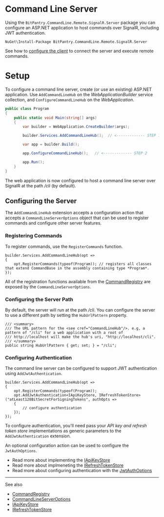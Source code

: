 # Command Line Server

Using the ```BitPantry.CommandLine.Remote.SignalR.Server``` package you can configure an ASP.NET application to host commands over SignalR, including JWT authentication.

```
NuGet\Install-Package BitPantry.CommandLine.Remote.SignalR.Server
```

See how to [configure the client](Client.md) to connect the server and execute remote commands.

# Setup

To configure a command line server, create (or use an existing) ASP.NET application. Use ```AddCommandLineHub``` on the *WebApplicationBuilder* service collection, and ```ConfigureCommandLineHub``` on the *WebApplication*.

```cs
public class Program
{
    public static void Main(string[] args)
    {
        var builder = WebApplication.CreateBuilder(args);

        builder.Services.AddCommandLineHub();  // <------------- STEP 1

        var app = builder.Build();

        app.ConfigureCommandLineHub();   // <------------- STEP 2

        app.Run();
    }
}
```

The web application is now configured to host a command line server over SignalR at the path */cli* (by default).

## Configuring the Server

The ```AddCommandLineHub``` extension accepts a configuration action that accepts a ```CommandLineServerOptions``` object that can be used to register commands and configure other server features.

### Registering Commands

To register commands, use the ```RegisterCommands``` function.

```
builder.Services.AddCommandLineHub(opt =>
{
    opt.RegisterCommands(typeof(Program)); // registers all classes that extend CommandBase in the assembly containing type *Program*.
});
```

All of the registration functions available from the [CommandRegistry](../CommandLine/CommandRegistry.md) are exposed by the ```CommandLineServerOptions```.

### Configuring the Server Path

By default, the server will run at the path */cli*. You can configure the server to use a different path by setting the ```HubUrlPattern``` property.

```
/// <summary>
/// The URL pattern for the <see cref="CommandLineHub"/>. e.g, a pattern of "/cli" for a web application with a root of 
/// http://localhost will make the hub's uri, "http://localhost/cli".
/// </summary>
public string HubUrlPattern { get; set; } = "/cli";
```

### Configuring Authentication

The command line server can be configured to support JWT authentication using ```AddJwtAuthentication```.

```
builder.Services.AddCommandLineHub(opt =>
{
    opt.RegisterCommands(typeof(Program));
    opt.AddJwtAuthentication<IApiKeyStore, IRefreshTokenStore>("atLeast128BitSecretForSigningTokens", authOpts =>
    {
        // configure authentication
    });
});
```

To configure authentication, you'll need pass your *API key and refresh token store* implementations as generic parameters to the ```AddJwtAuthentication``` extension.

An optional configuration action can be used to configure the ```JwtAuthOptions```.

- Read more about implementing the [IApiKeyStore](IApiKeyStore.md) 
- Read more about implmeneting the [IRefreshTokenStore](IRefreshTokenStore.md)
- Read more about configuring authentication with the [JwtAuthOptions](JwtAuthOptions.md)

---
See also

- [CommandRegistry](../CommandLine/CommandRegistry.md)
- [CommandLineServerOptions](CommandLineServerOptions.md)
- [IApiKeyStore](IApiKeyStore.md)
- [IRefreshTokenStore](IRefreshTokenStore.md)